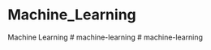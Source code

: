 # Machine_Learning
 Machine Learning
#   m a c h i n e - l e a r n i n g  
 #   m a c h i n e - l e a r n i n g  
 